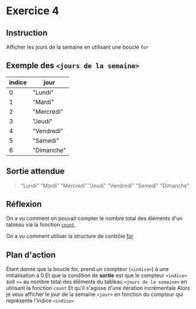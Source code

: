 # Exercice 4

## Instruction

Afficher les jours de la semaine en utilisant une boucle `for`

## Exemple des `<jours de la semaine>`

| indice | jour       |
| ------ | ---------- |
| 0      | "Lundi"    |
| 1      | "Mardi"    |
| 2      | "Mercredi" |
| 3      | "Jeudi"    |
| 4      | "Vendredi" |
| 5      | "Samedi"   |
| 6      | "Dimanche" |

## Sortie attendue

> "Lundi"
> "Mardi"
> "Mercredi"
> "Jeudi"
> "Vendredi"
> "Samedi"
> "Dimanche"

## Réflexion

On a vu comment on pouvait compter le nombre total des éléments d'un tableau via
la fonction [`count`](https://www.php.net/manual/fr/function.count.php).

On a vu comment utiliser la structure de contrôle [for](https://www.php.net/manual/fr/control-structures.for.php)

## Plan d'action

Étant donné que la boucle for, prend un compteur (`<indice>`) à une initialisation à 0
Et que la condition de **sortie** est que le compteur `<indice>` soit `>=` au nombre total des éléments du tableau `<jours de la semaine>` en utilisant la fonction `count`
Et qu'il s'agisse d'une itération incrémentale
Alors je veux afficher le jour de la semaine `<jour>` en fonction du compteur qui représente l'indice `<indice>`
